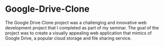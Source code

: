 # Google-Drive-Clone
The Google Drive Clone  project was a challenging and innovative web development project that I completed as part of my seminar. The goal of the project was to create a  visually appealing web application that mimics  of Google Drive, a popular cloud storage and file sharing service.

